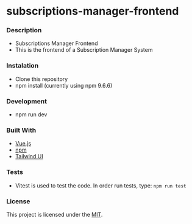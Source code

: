 # subscriptions-manager-frontend

### Description
* Subscriptions Manager Frontend
* This is the frontend of a Subscription Manager System

### Instalation
* Clone this repository
* npm install (currently using npm 9.6.6)

### Development 
* npm run dev

### Built With
* [Vue.js](https://vuejs.org/)
* [npm](https://www.npmjs.com/)
* [Tailwind UI](https://tailwindui.com/)

### Tests
* Vitest is used to test the code. In order run tests, type: ```npm run test```

### License
This project is licensed under the [MIT](https://opensource.org/licenses/MIT).
